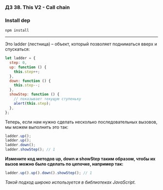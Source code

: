 ### ДЗ 38. This V2 - Call chain

### Install dep

`npm install`

<hr>

Это ladder (лестница) – объект, который позволяет подниматься вверх и спускаться:

```javascript
let ladder = {
  step: 0,
  up: function () {
    this.step++;
  },
  down: function () {
    this.step--;
  },
  showStep: function () {
    // показывает текущую ступеньку
    alert(this.step);
  },
};
```

Теперь, если нам нужно сделать несколько последовательных вызовов, мы можем выполнить это так:

```javascript
ladder.up();
ladder.up();
ladder.down();
ladder.showStep(); // 1
```

**Измените код методов up, down и showStep таким образом, чтобы их вызов можно было сделать по цепочке, например так:**

```javascript
ladder.up().up().down().showStep(); // 1
```

_Такой подход широко используется в библиотеках JavaScript._
